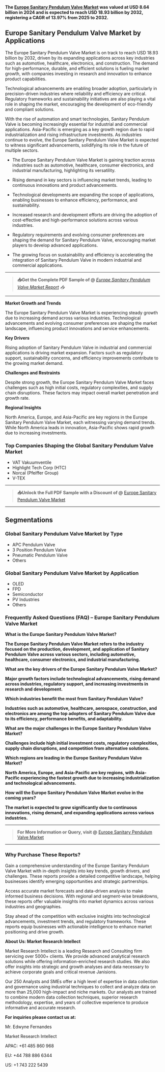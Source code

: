 <p><strong>The <a href="https://www.marketresearchintellect.com/download-sample/?rid=1074461&amp;utm_source=Pulse-April-Europe&amp;utm_medium=852">Europe Sanitary Pendulum Valve Market</a> was valued at USD 8.64 billion in 2024 and is expected to reach USD 18.93 billion by 2032, registering a CAGR of 13.97% from 2025 to 2032.</strong></p><h2>Europe Sanitary Pendulum Valve Market by Applications&nbsp;</h2><p><p>The Europe Sanitary Pendulum Valve Market is on track to reach USD 18.93 billion by 2032, driven by its expanding applications across key industries such as automotive, healthcare, electronics, and construction. The demand for high-performance, durable, and efficient solutions is fueling market growth, with companies investing in research and innovation to enhance product capabilities.</p><p>Technological advancements are enabling broader adoption, particularly in precision-driven industries where reliability and efficiency are critical. Regulatory frameworks and sustainability initiatives are also playing a vital role in shaping the market, encouraging the development of eco-friendly and compliant solutions.</p><p>With the rise of automation and smart technologies, Sanitary Pendulum Valve is becoming increasingly essential for industrial and commercial applications. Asia-Pacific is emerging as a key growth region due to rapid industrialization and rising infrastructure investments. As industries continue to evolve, the Europe Sanitary Pendulum Valve Market is expected to witness significant advancements, solidifying its role in the future of multiple sectors.</p></p><ul><li><p>The Europe Sanitary Pendulum Valve Market is gaining traction across industries such as automotive, healthcare, consumer electronics, and industrial manufacturing, highlighting its versatility.</p></li><li><p>Rising demand in key sectors is influencing market trends, leading to continuous innovations and product advancements.</p></li><li><p>Technological developments are expanding the scope of applications, enabling businesses to enhance efficiency, performance, and sustainability.</p></li><li><p>Increased research and development efforts are driving the adoption of cost-effective and high-performance solutions across various industries.</p></li><li><p>Regulatory requirements and evolving consumer preferences are shaping the demand for Sanitary Pendulum Valve, encouraging market players to develop advanced applications.</p></li><li><p>The growing focus on sustainability and efficiency is accelerating the integration of Sanitary Pendulum Valve in modern industrial and commercial applications.</p></li></ul><hr /><blockquote><p><strong><span class="font-[700]">📥Get the Complete PDF Sample of @ </span></strong><em><span class="font-[700]"><a href="https://www.marketresearchintellect.com/download-sample/?rid=1074461&amp;utm_source=Pulse-April-Europe&amp;utm_medium=852" target="_blank" data-tracking-control-name="article-ssr-frontend-pulse_little-text-block" data-tracking-will-navigate="" data-test-link="">Europe Sanitary Pendulum Valve Market Report</a>&nbsp;📥</span></em></p></blockquote><hr /><p class="" data-start="77" data-end="360"><strong data-start="77" data-end="105">Market Growth and Trends</strong></p><p class="" data-start="77" data-end="360">The Europe Sanitary Pendulum Valve Market is experiencing steady growth due to increasing demand across various industries. Technological advancements and evolving consumer preferences are shaping the market landscape, influencing product innovations and service enhancements.</p><p class="" data-start="362" data-end="606"><strong data-start="362" data-end="377">Key Drivers</strong></p><p class="" data-start="362" data-end="606">Rising adoption of Sanitary Pendulum Valve in industrial and commercial applications is driving market expansion. Factors such as regulatory support, sustainability concerns, and efficiency improvements contribute to the growing market demand.</p><p class="" data-start="608" data-end="849"><strong data-start="608" data-end="637">Challenges and Restraints</strong></p><p class="" data-start="608" data-end="849">Despite strong growth, the Europe Sanitary Pendulum Valve Market faces challenges such as high initial costs, regulatory complexities, and supply chain disruptions. These factors may impact overall market penetration and growth rate.</p><p class="" data-start="851" data-end="1095"><strong data-start="851" data-end="872">Regional Insights</strong></p><p class="" data-start="851" data-end="1095">North America, Europe, and Asia-Pacific are key regions in the Europe Sanitary Pendulum Valve Market, each witnessing varying demand trends. While North America leads in innovation, Asia-Pacific shows rapid growth due to increasing investments.</p><p><h3>Top Companies Shaping the Global Sanitary Pendulum Valve Market </h3><ul><li>VAT Vakuumventile</li><li> Highlight Tech Corp (HTC)</li><li> Norcal (Pfeiffer Group)</li><li> V-TEX</li></ul></p><hr /><blockquote><p><strong>📥Unlock the Full PDF Sample with a Discount of @</strong> <a href="https://www.marketresearchintellect.com/ask-for-discount/?rid=1074461&amp;utm_source=Pulse-April-Europe&amp;utm_medium=852">Europe Sanitary Pendulum Valve Market</a></p></blockquote><hr /><p><h2>Segmentations</h2><h3>Global Sanitary Pendulum Valve Market by Type</h3><ul><li>APC Pendulum Valve</li><li>3 Position Pendulum Valve</li><li>Pneumatic Pendulum Valve</li><li>Others</li></ul><h3>Global Sanitary Pendulum Valve Market by Application</h3><ul><li>OLED</li><li>FPD</li><li>Semiconductor</li><li>PV Industries</li><li>Others</li></ul></p><h3><strong>Frequently Asked Questions (FAQ) &ndash; Europe Sanitary Pendulum Valve Market</strong></h3><p><strong>What is the Europe Sanitary Pendulum Valve Market?</strong></p><p><strong>The Europe Sanitary Pendulum Valve Market refers to the industry focused on the production, development, and application of Sanitary Pendulum Valve across various sectors, including automotive, healthcare, consumer electronics, and industrial manufacturing.</strong></p><p><strong>What are the key drivers of the Europe Sanitary Pendulum Valve Market?</strong></p><p><strong>Major growth factors include technological advancements, rising demand across industries, regulatory support, and increasing investments in research and development.</strong></p><p><strong>Which industries benefit the most from Sanitary Pendulum Valve?</strong></p><p><strong>Industries such as automotive, healthcare, aerospace, construction, and electronics are among the top adopters of Sanitary Pendulum Valve due to its efficiency, performance benefits, and adaptability.</strong></p><p><strong>What are the major challenges in the Europe Sanitary Pendulum Valve Market?</strong></p><p><strong>Challenges include high initial investment costs, regulatory complexities, supply chain disruptions, and competition from alternative solutions.</strong></p><p><strong>Which regions are leading in the Europe Sanitary Pendulum Valve Market?</strong></p><p><strong>North America, Europe, and Asia-Pacific are key regions, with Asia-Pacific experiencing the fastest growth due to increasing industrialization and technological advancements.</strong></p><p><strong>How will the Europe Sanitary Pendulum Valve Market evolve in the coming years?</strong></p><p><strong>The market is expected to grow significantly due to continuous innovations, rising demand, and expanding applications across various industries.</strong></p><hr /><blockquote><p><span class="font-[700]"><strong>For More Information or Query, visit&nbsp;@</strong>&nbsp;</span><span class="font-[700]"><a href="https://www.marketresearchintellect.com/product/sanitary-pendulum-valve-market/?utm_source=Linkedin&utm_medium=852" target="_blank" data-tracking-control-name="article-ssr-frontend-pulse_little-text-block" data-tracking-will-navigate="" data-test-link="">Europe Sanitary Pendulum Valve Market</a></span></p></blockquote><hr /><h3><strong data-start="0" data-end="31">Why Purchase These Reports?</strong></h3><p class="" data-start="35" data-end="297">Gain a comprehensive understanding of the Europe Sanitary Pendulum Valve Market with in-depth insights into key trends, growth drivers, and challenges. These reports provide a detailed competitive landscape, helping businesses identify emerging opportunities and strategic partnerships.</p><p class="" data-start="299" data-end="540">Access accurate market forecasts and data-driven analysis to make informed business decisions. With regional and segment-wise breakdowns, these reports offer valuable insights into market dynamics across various industries and geographies.</p><p class="" data-start="542" data-end="784">Stay ahead of the competition with exclusive insights into technological advancements, investment trends, and regulatory frameworks. These reports equip businesses with actionable intelligence to enhance market positioning and drive growth.</p><p><strong><span class="font-[700]">About Us: Market Research Intellect</span></strong></p><p><span class="">Market Research Intellect is a leading Research and Consulting firm servicing over 5000+ clients. We provide advanced analytical research solutions while offering information-enriched research studies.&nbsp;</span>We also offer insights into strategic and growth analyses and data necessary to achieve corporate goals and critical revenue Janisions.</p><p><span class="">Our 250 Analysts and SMEs offer a high level of expertise in data collection and governance using industrial techniques to collect and analyze data on more than 25,000 high-impact and niche markets. Our analysts are trained to combine modern data collection techniques, superior research methodology, expertise, and years of collective experience to produce informative and accurate research.</span></p><p><strong>For inquiries please contact us at:</strong></p><p>Mr. Edwyne Fernandes</p><p>Market Research Intellect</p><p>APAC: +61 485 860 968</p><p>EU: +44 788 886 6344</p><p>US: +1 743 222 5439</p>